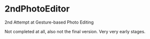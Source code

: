# 2ndPhotoEditor
2nd Attempt at Gesture-based Photo Editing

Not completed at all, also not the final version. Very very early stages.
